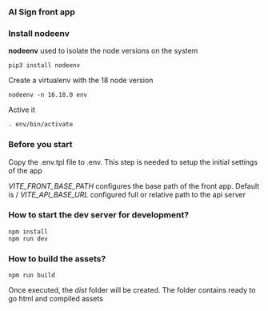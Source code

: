 ### AI Sign front app ###

### Install nodeenv ###

**nodeenv** used to isolate the node versions on the system 

    pip3 install nodeenv

Create a virtualenv with the 18 node version

    nodeenv -n 16.18.0 env

Active it 

    . env/bin/activate


### Before you start ###

Copy the .env.tpl file to .env. This step is needed to setup the initial settings of the app

*VITE_FRONT_BASE_PATH* configures the base path of the front app. Default is /
*VITE_API_BASE_URL* configured full or relative path to the api server


### How to start the dev server for development? ###

    npm install
    npm run dev


### How to build the assets? ###

    npm run build


Once executed, the *dist* folder will be created. The folder contains ready to go html and compiled assets